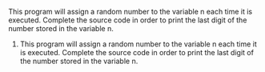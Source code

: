 This program will assign a random number to the variable n each time it is executed. Complete the source code in order to print the last digit of the number stored in the variable n.
1. This program will assign a random number to the variable n each time it is executed. Complete the source code in order to print the last digit of the number stored in the variable n.
